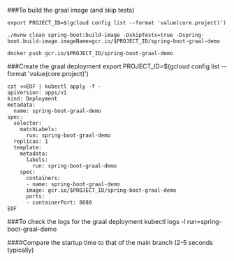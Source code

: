 ###To build the graal image (and skip tests)

    export PROJECT_ID=$(gcloud config list --format 'value(core.project)')
    
    ./mvnw clean spring-boot:build-image -DskipTests=true -Dspring-boot.build-image.imageName=gcr.io/$PROJECT_ID/spring-boot-graal-demo
    
    docker push gcr.io/$PROJECT_ID/spring-boot-graal-demo

###Create the graal deployment
    export PROJECT_ID=$(gcloud config list --format 'value(core.project)')

    cat <<EOF | kubectl apply -f -
    apiVersion: apps/v1
    kind: Deployment
    metadata:
      name: spring-boot-graal-demo
    spec:
      selector:
        matchLabels:
          run: spring-boot-graal-demo
      replicas: 1
      template:
        metadata:
          labels:
            run: spring-boot-graal-demo
        spec:
          containers:
          - name: spring-boot-graal-demo
          image: gcr.io/$PROJECT_ID/spring-boot-graal-demo
          ports:
          - containerPort: 8080
    EOF


###To check the logs for the graal deployment
    kubectl logs -l run=spring-boot-graal-demo

####Compare the startup time to that of the main branch (2-5 seconds typically) 